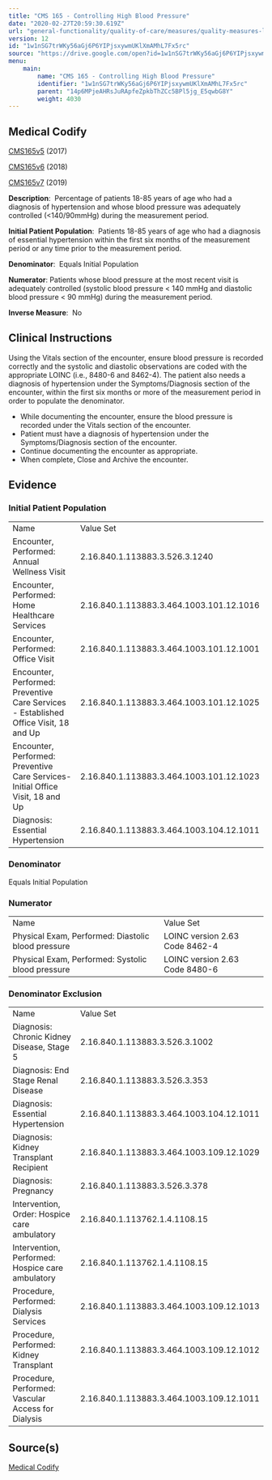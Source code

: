 ```yaml
---
title: "CMS 165 - Controlling High Blood Pressure"
date: "2020-02-27T20:59:30.619Z"
url: "general-functionality/quality-of-care/measures/quality-measures-list/cms-165-controlling-high-blood-pressure.html"
version: 12
id: "1w1nSG7trWKy56aGj6P6YIPjsxywmUKlXmAMhL7Fx5rc"
source: "https://drive.google.com/open?id=1w1nSG7trWKy56aGj6P6YIPjsxywmUKlXmAMhL7Fx5rc"
menu:
    main:
        name: "CMS 165 - Controlling High Blood Pressure"
        identifier: "1w1nSG7trWKy56aGj6P6YIPjsxywmUKlXmAMhL7Fx5rc"
        parent: "14p6MPjeAHRsJuRApfeZpkbThZCc5BPl5jg_E5qwbG8Y"
        weight: 4030
---
```

## Medical Codify

[CMS165v5](https://medicalcodify.com/eh/?f=layoutnouser&func&module&tabmodule&name=RXDBmain&searchterm=CMS165&showresult=CMS165v5&showresulttype=Measure) (2017)

[CMS165v6](https://medicalcodify.com/eh/?f=layoutnouser&func&module&tabmodule&name=RXDBmain&searchterm=CMS165&showresult=CMS165v6&showresulttype=Measure) (2018)

[CMS165v7](https://medicalcodify.com/eh/?f=layoutnouser&func&module&tabmodule&name=RXDBmain&searchterm=CMS165&showresult=CMS165v7&showresulttype=Measure) (2019)



**Description**:  Percentage of patients 18-85 years of age who had a diagnosis of hypertension and whose blood pressure was adequately controlled (<140/90mmHg) during the measurement period.

**Initial Patient Population**:  Patients 18-85 years of age who had a diagnosis of essential hypertension within the first six months of the measurement period or any time prior to the measurement period.

**Denominator**:  Equals Initial Population

**Numerator**: Patients whose blood pressure at the most recent visit is adequately controlled (systolic blood pressure < 140 mmHg and diastolic blood pressure < 90 mmHg) during the measurement period.

**Inverse Measure**:  No

## Clinical Instructions

Using the Vitals section of the encounter, ensure blood pressure is recorded correctly and the systolic and diastolic observations are coded with the appropriate LOINC (i.e., 8480-6 and 8462-4). The patient also needs a diagnosis of hypertension under the Symptoms/Diagnosis section of the encounter, within the first six months or more of the measurement period in order to populate the denominator.

* While documenting the encounter, ensure the blood pressure is recorded under the Vitals section of the encounter.
* Patient must have a diagnosis of hypertension under the Symptoms/Diagnosis section of the encounter.
* Continue documenting the encounter as appropriate.
* When complete, Close and Archive the encounter.

## Evidence

### Initial Patient Population

<table>
  <tr>
    <td>Name</td>
    <td>Value Set</td>
  </tr>
  <tr>
    <td>Encounter, Performed: Annual Wellness Visit</td>
    <td>2.16.840.1.113883.3.526.3.1240</td>
  </tr>
  <tr>
    <td>Encounter, Performed: Home Healthcare Services</td>
    <td>2.16.840.1.113883.3.464.1003.101.12.1016</td>
  </tr>
  <tr>
    <td>Encounter, Performed: Office Visit</td>
    <td>2.16.840.1.113883.3.464.1003.101.12.1001</td>
  </tr>
  <tr>
    <td>Encounter, Performed: Preventive Care Services - Established Office Visit, 18 and Up</td>
    <td>2.16.840.1.113883.3.464.1003.101.12.1025</td>
  </tr>
  <tr>
    <td>Encounter, Performed: Preventive Care Services-Initial Office Visit, 18 and Up</td>
    <td>2.16.840.1.113883.3.464.1003.101.12.1023</td>
  </tr>
  <tr>
    <td>Diagnosis: Essential Hypertension</td>
    <td>2.16.840.1.113883.3.464.1003.104.12.1011</td>
  </tr>
</table>

### Denominator

Equals Initial Population

### Numerator

<table>
  <tr>
    <td>Name</td>
    <td>Value Set</td>
  </tr>
  <tr>
    <td>Physical Exam, Performed: Diastolic blood pressure</td>
    <td>LOINC version 2.63 Code 8462-4</td>
  </tr>
  <tr>
    <td>Physical Exam, Performed: Systolic blood pressure</td>
    <td>LOINC version 2.63 Code 8480-6</td>
  </tr>
</table>

### Denominator Exclusion

<table>
  <tr>
    <td>Name</td>
    <td>Value Set</td>
  </tr>
  <tr>
    <td>Diagnosis: Chronic Kidney Disease, Stage 5</td>
    <td>2.16.840.1.113883.3.526.3.1002</td>
  </tr>
  <tr>
    <td>Diagnosis: End Stage Renal Disease</td>
    <td>2.16.840.1.113883.3.526.3.353</td>
  </tr>
  <tr>
    <td>Diagnosis: Essential Hypertension</td>
    <td>2.16.840.1.113883.3.464.1003.104.12.1011</td>
  </tr>
  <tr>
    <td>Diagnosis: Kidney Transplant Recipient</td>
    <td>2.16.840.1.113883.3.464.1003.109.12.1029</td>
  </tr>
  <tr>
    <td>Diagnosis: Pregnancy</td>
    <td>2.16.840.1.113883.3.526.3.378</td>
  </tr>
  <tr>
    <td>Intervention, Order: Hospice care ambulatory</td>
    <td>2.16.840.1.113762.1.4.1108.15</td>
  </tr>
  <tr>
    <td>Intervention, Performed: Hospice care ambulatory</td>
    <td>2.16.840.1.113762.1.4.1108.15</td>
  </tr>
  <tr>
    <td>Procedure, Performed: Dialysis Services</td>
    <td>2.16.840.1.113883.3.464.1003.109.12.1013</td>
  </tr>
  <tr>
    <td>Procedure, Performed: Kidney Transplant</td>
    <td>2.16.840.1.113883.3.464.1003.109.12.1012</td>
  </tr>
  <tr>
    <td>Procedure, Performed: Vascular Access for Dialysis</td>
    <td>2.16.840.1.113883.3.464.1003.109.12.1011</td>
  </tr>
</table>

## Source(s)

[Medical Codify](https://medicalcodify.com/eh/?f=layoutnouser&func&name=RXDBmain&module&tabmodule&searchterm=CMS165&Submit=Search&icd9search=0&icd10search=0&icd10pcssearch=0&snomedsearch=0&loincsearch=0&labcorpsearch=0&questsearch=0&rxnormsearch=0&hcpcssearch=0&ndcsearch=0&cvxsearch=0&vissearch=0&vssearch=0&meassearch=1&pcssearch=1&fdbsearch=1&fdbnamesearch=1&fullsearch&flowsheet)

